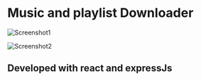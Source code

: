 # Music and playlist Downloader 

![Screenshot1](https://basssites.com/images/ytd-mobiles.jpeg)

![Screenshot2](https://github.com/MMBass/ytd/blob/master/IMG-20240106-WA0014.jpg)

## Developed with react and expressJs
